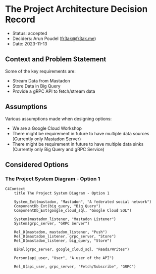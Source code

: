 # The Project Architecture Decision Record

- Status: accepted
- Deciders: Arun Poudel (<fr3ak@fr3ak.me>)
- Date: 2023-11-13

## Context and Problem Statement

Some of the key requirements are:

- Stream Data from Mastadon
- Store Data in Big Query
- Provide a gRPC API to fetch/stream
 data

## Assumptions

Various assumptions made when designing options:

- We are a Google Cloud Workshop
- There might be requirement in future to have
multiple data sources (Currently only Mastadon Server)
- There might be requirement in future to have
multiple data sinks (Currently only Big Query and gRPC Service)

## Considered Options

### The Project System Diagram - Option 1

```mermaid
C4Context
    title The Project System Diagram - Option 1

    System_Ext(mastadon, "Mastadon", "A federated social network")
    ComponentDb_Ext(big_query, "Big Query")
    ComponentDb_Ext(google_cloud_sql, "Google Cloud SQL")

    System(mastadon_listener, "Mastadon Listener")
    System(grpc_server, "GRPC Server")

    Rel_D(mastadon, mastadon_listener, "Push")
    Rel_D(mastadon_listener, grpc_server, "Store")
    Rel_D(mastadon_listener, big_query, "Store")

    BiRel(grpc_server, google_cloud_sql, "Reads/Writes")

    Person(api_user, "User", "A user of the API")

    Rel_U(api_user, grpc_server, "Fetch/Subscribe", "GRPC")
```